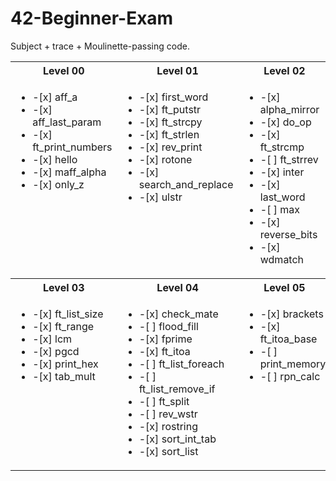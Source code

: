 # 42-Beginner-Exam
Subject + trace + Moulinette-passing code.

<table width="100%">
  <tr></tr>
  <tr>
      <th width="30%">Level 00</th>
      <th width="30%">Level 01</th>
      <th width="30%">Level 02</th>
  </tr>
  <tr valign="top">
    <td><ul>
      <li>-[x] aff_a</li>
      <li>-[x] aff_last_param</li>
      <li>-[x] ft_print_numbers</li>
      <li>-[x] hello</li>
      <li>-[x] maff_alpha</li>
      <li>-[x] only_z</li>
    </ul></td>
    <td><ul>
      <li>-[x] first_word</li>
      <li>-[x] ft_putstr</li>
      <li>-[x] ft_strcpy</li>
      <li>-[x] ft_strlen</li>
      <li>-[x] rev_print</li>
      <li>-[x] rotone</li>
      <li>-[x] search_and_replace</li>
      <li>-[x] ulstr</li>
    </ul></td>
    <td><ul>
      <li>-[x] alpha_mirror</li>
      <li>-[x] do_op</li>
      <li>-[x] ft_strcmp</li>
      <li>-[ ] ft_strrev</li>
      <li>-[x] inter</li>
      <li>-[x] last_word</li>
      <li>-[ ] max</li>
      <li>-[x] reverse_bits</li>
      <li>-[x] wdmatch</li>
    </ul></td>
  </tr>
  <tr>
      <th>Level 03</th>
      <th>Level 04</th>
      <th>Level 05</th>
  </tr>
  <tr valign="top">
    <td><ul>
      <li>-[x] ft_list_size</li>
      <li>-[x] ft_range</li>
      <li>-[x] lcm</li>
      <li>-[x] pgcd</li>
      <li>-[x] print_hex</li>
      <li>-[x] tab_mult</li>
    </ul></td>
    <td><ul>
      <li>-[x] check_mate</li>
      <li>-[ ] flood_fill</li>
      <li>-[x] fprime</li>
      <li>-[x] ft_itoa</li>
      <li>-[ ] ft_list_foreach</li>
      <li>-[ ] ft_list_remove_if</li>
      <li>-[ ] ft_split</li>
      <li>-[ ] rev_wstr</li>
      <li>-[x] rostring</li>
      <li>-[x] sort_int_tab</li>
      <li>-[x] sort_list</li>
    </ul></td>
    <td><ul>
      <li>-[x] brackets</li>
      <li>-[x] ft_itoa_base</li>
      <li>-[ ] print_memory</li>
      <li>-[ ] rpn_calc</li>
    </ul></td>
  </tr>
</table>

